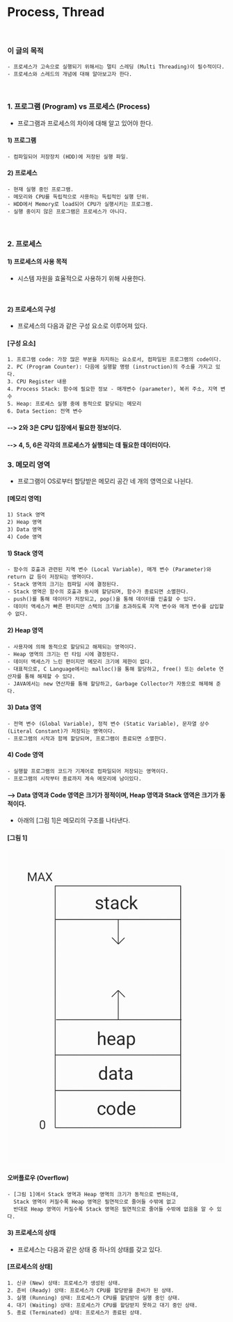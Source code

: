 # Process, Thread
<br/>

### 이 글의 목적
    - 프로세스가 고속으로 실행되기 위해서는 멀티 스레딩 (Multi Threading)이 필수적이다.
    - 프로세스와 스레드의 개념에 대해 알아보고자 한다.
<br/>

### 1. 프로그램 (Program) vs 프로세스 (Process)
- 프로그램과 프로세스의 차이에 대해 알고 있어야 한다.
#### 1) 프로그램
    - 컴파일되어 저장장치 (HDD)에 저장된 실행 파일.
#### 2) 프로세스
    - 현재 실행 중인 프로그램.
    - 메모리와 CPU를 독립적으로 사용하는 독립적인 실행 단위.
    - HDD에서 Memory로 load되어 CPU가 실행시키는 프로그램.
    - 실행 중이지 않은 프로그램은 프로세스가 아니다.
<br/>

### 2. 프로세스
#### 1) 프로세스의 사용 목적
- 시스템 자원을 효율적으로 사용하기 위해 사용한다.
<br/>

#### 2) 프로세스의 구성
- 프로세스의 다음과 같은 구성 요소로 이루어져 있다.
#### [구성 요소]
```plaintext
1. 프로그램 code: 가장 많은 부분을 차지하는 요소로서, 컴파일된 프로그램의 code이다.
2. PC (Program Counter): 다음에 실행할 명령 (instruction)의 주소를 가지고 있다.
3. CPU Register 내용
4. Process Stack: 함수에 필요한 정보 - 매개변수 (parameter), 복귀 주소, 지역 변수
5. Heap: 프로세스 실행 중에 동적으로 할당되는 메모리
6. Data Section: 전역 변수
```
#### --> 2와 3은 CPU 입장에서 필요한 정보이다.
#### --> 4, 5, 6은 각각의 프로세스가 실행되는 데 필요한 데이터이다.

### 3. 메모리 영역
- 프로그램이 OS로부터 할당받은 메모리 공간 네 개의 영역으로 나뉜다.
#### [메모리 영역]
```plaintext
1) Stack 영역
2) Heap 영역
3) Data 영역
4) Code 영역
```
#### 1) Stack 영역
```plaintext
- 함수의 호출과 관련된 지역 변수 (Local Variable), 매개 변수 (Parameter)와 return 값 등이 저장되는 영역이다.
- Stack 영역의 크기는 컴파일 시에 결정된다.
- Stack 영역은 함수의 호출과 동시에 할당되며, 함수가 종료되면 소멸한다.
- push()를 통해 데이터가 저장되고, pop()을 통해 데이터를 인출할 수 있다.
- 데이터 액세스가 빠른 편이지만 스택의 크기를 초과하도록 지역 변수와 매개 변수를 삽입할 수 없다.
```
#### 2) Heap 영역
```plaintext
- 사용자에 의해 동적으로 할당되고 해제되는 영역이다.
- Heap 영역의 크기는 런 타임 시에 결정된다.
- 데이터 액세스가 느린 편이지만 메모리 크기에 제한이 없다.
- 대표적으로, C Language에서는 malloc()을 통해 할당하고, free() 또는 delete 연산자를 통해 해제할 수 있다.
- JAVA에서는 new 연산자를 통해 할당하고, Garbage Collector가 자동으로 해제해 준다.
```
#### 3) Data 영역
```plaintext
- 전역 변수 (Global Variable), 정적 변수 (Static Variable), 문자열 상수 (Literal Constant)가 저장되는 영역이다.
- 프로그램의 시작과 함께 할당되며, 프로그램이 종료되면 소멸한다.
```
#### 4) Code 영역
```plaintext
- 실행할 프로그램의 코드가 기계어로 컴파일되어 저장되는 영역이다.
- 프로그램의 시작부터 종료까지 계속 메모리에 남이있다.
```
#### --> Data 영역과 Code 영역은 크기가 정적이며, Heap 영역과 Stack 영역은 크기가 동적이다.
- 아래의 [그림 1]은 메모리의 구조를 나타낸다.
#### [그림 1]
![IMAGE](../images/processOnMemory.jpg)
<br/>
#### 오버플로우 (Overflow)
```plaintext
- [그림 1]에서 Stack 영역과 Heap 영역의 크기가 동적으로 변하는데,
  Stack 영역이 커질수록 Heap 영역은 필연적으로 줄어들 수밖에 없고
  반대로 Heap 영역이 커질수록 Stack 영역은 필연적으로 줄어들 수밖에 없음을 알 수 있다.
```

#### 3) 프로세스의 상태
- 프로세스는 다음과 같은 상태 중 하나의 상태를 갖고 있다.
#### [프로세스의 상태]
```plaintext
1. 신규 (New) 상태: 프로세스가 생성된 상태.
2. 준비 (Ready) 상태: 프로세스가 CPU를 할당받을 준비가 된 상태.
3. 실행 (Running) 상태: 프로세스가 CPU를 할당받아 실행 중인 상태.
4. 대기 (Waiting) 상태: 프로세스가 CPU를 할당받지 못하고 대기 중인 상태.
5. 종료 (Terminated) 상태: 프로세스가 종료된 상태.
```
<br/>

